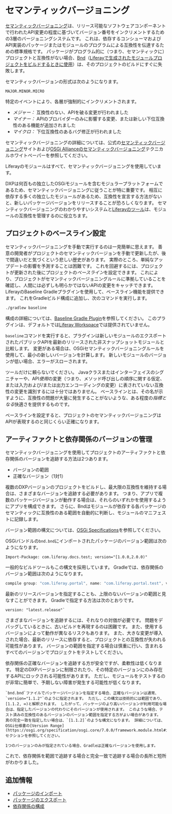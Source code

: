 # セマンティックバージョニング

[セマンティックバージョニング](https://semver.org)は、リリース可能なソフトウェアコンポーネントで行われたAPI変更の程度に基づいてバージョン番号をインクリメントするための3層のバージョニングシステムです。 これは、依存するコンシューマおよびAPI実装のパッケージまたはモジュールのプログラムによる互換性を伝達するための標準規格です。 パッケージがプログラム的に（つまり、セマンティックに）プロジェクトと互換性がない場合、[Bnd](http://bnd.bndtools.org)（[Liferayで生成されたモジュールプロジェクトをビルドするときに使用](../../developing-applications/tooling/blade-cli/generating-projects-with-blade-cli.md)）は、そのプロジェクトのビルドにすぐに失敗します。

セマンティックバージョンの形式は次のようになります。

```
MAJOR.MINOR.MICRO
```

特定のイベントにより、各層が強制的にインクリメントされます。

* *メジャー：* 互換性のない、APIを破る変更が行われました
* *マイナー：* APIのプロバイダーのみに影響する変更、または新しい下位互換性のある機能が追加されました
* *マイクロ：* 下位互換性のあるバグ修正が行われました

セマンティックバージョニングの詳細については、公式の[セマンティックバージョニング](https://semver.org/)サイトおよび[OSGi Allianceのセマンティックバージョニング](http://www.osgi.org/wp-content/uploads/SemanticVersioning1.pdf)テクニカルホワイトペーパーを参照してください。

Liferayのモジュールはすべて、セマンティックバージョニングを使用しています。

DXPは何百もの独立したOSGiモジュールを含むモジュラープラットフォームであるため、セマンティックバージョニングに従うことが特に重要です。 相互に依存する多くの独立したモジュールがあるため、互換性を宣言する方法がないと、新しいパッケージバージョンをリリースすることが恐ろしくなります。 セマンティックバージョニングのわかりやすいシステムと[Liferayのツール](../../developing-applications/tooling/developer-tools-overview.md)は、モジュールの互換性を管理するのに役立ちます。

## プロジェクトのベースライン設定

セマンティックバージョニングを手動で実行するのは一見簡単に思えます。 善意の開発者がプロジェクトのセマンティックバージョンを手動で更新したが、後で間違いだと気づくという悲しい歴史があります。 実際のところ、単純なアップデートの影響を予測することは困難です。 これを回避するには、プロジェクトが更新された後にプロジェクトの*ベースライン*を設定できます。 これにより、プロジェクトがセマンティックバージョニングルールに準拠していることを確認し、人間には必ずしも明らかではないAPIの変更をキャッチできます。 LiferayのBaseline Gradleプラグインを使用して、ベースライン機能を提供できます。 これをGradleビルド構成に追加し、次のコマンドを実行します。

```bash
./gradlew baseline
```

構成の詳細については、[Baseline Gradle Plugin](../../developing-applications/tooling/other-tools/gradle-plugins.md)を参照してください。 このプラグインは、デフォルトでは[Liferay Workspace](../../developing-applications/tooling/liferay-workspace/what-is-liferay-workspace.md)では提供されていません。

`baseline`コマンドを実行すると、プラグインは新しいモジュールのエクスポートされたパブリックAPIを最新のリリースされた非スナップショットモジュールと比較します。 変更がある場合は、OSGiセマンティックバージョニングルールを使用して、最小の新しいバージョンを計算します。 新しいモジュールのバージョンが低い場合、エラーがスローされます。

ツールだけに頼らないでください。 Javaクラスまたはインターフェイスのシグニチャーや、API*使用*の変更（つまり、メソッド呼び出しの順序に関する仮定、または入力および/または出力エンコーディングの変更）に表されていない互換性の変更を識別するには十分ではありません。 ベースラインとは、その名が示すように、互換性の問題が大量に発生することがないような、ある程度の*指標となる*快適さを提供するものです。

ベースラインを設定すると、プロジェクトのセマンティックバージョニングはAPIが表現するのと同じくらい正確になります。

## アーティファクトと依存関係のバージョンの管理

セマンティックバージョニングを使用してプロジェクトのアーティファクトと依存関係のバージョンを追跡する方法は2つあります。

* バージョンの範囲
* 正確なバージョン（1対1）

複数のDXPバージョンのプロジェクトをビルドし、最大限の互換性を維持する場合は、さまざまなバージョンを追跡する必要があります。 つまり、アプリで複数のパッケージバージョンが動作する場合は、それらのいずれかを使用するようにアプリを構成できます。 さらに、Bndはモジュールが依存する各パッケージのセマンティックに互換性のある範囲を自動的に判断し、モジュールのマニフェストに記録します。

バージョン範囲の構文については、[OSGi Specifications](https://osgi.org/specification/osgi.core/7.0.0/framework.module.html#i3189032)を参照してください。

OSGiバンドルの`bnd.bnd`にインポートされたパッケージのバージョン範囲は次のようになります。

```properties
Import-Package: com.liferay.docs.test; version="[1.0.0,2.0.0)"
```

一般的なビルドツールもこの構文を採用しています。 Gradleでは、依存関係のバージョン範囲は次のようになります。

```groovy
compile group: "com.liferay.portal", name: "com.liferay.portal.test", version: "[1.0.0,2.0.0)"
```

最新のリリースバージョンを指定することも、上限のないバージョンの範囲と見なすことができます。 Gradleで指定する方法は次のとおりです。

```properties
version: "latest.release"`
```

さまざまなバージョンを追跡するには、それなりの対価が必要です。 問題をデバッグしているときに、古いビルドを再現するのは困難です。 また、使用するバージョンによって動作が異なるリスクもあります。 また、大きな変更が導入された場合、最新のリリースに依存すると、プロジェクトとの互換性が失われる可能性があります。 バージョンの範囲を指定する場合は慎重に行い、含まれるすべてのバージョンでプロジェクトをテストしてください。

依存関係の正確なバージョンを追跡する方が安全ですが、柔軟性は低くなります。 特定のDXPバージョンに制限されたり、その特定のバージョンにのみ存在するAPIにロックされる可能性があります。 ただし、モジュールをテストするのが非常に簡単で、予期しない障害が発生する可能性が低くなります。

```{note}
`bnd.bnd`ファイルでパッケージバージョンを指定する場合、正確なバージョンは通常、`version="1.1.2"`のように指定されます。 ただし、この構文は技術的には範囲であり、[1.1.2, ∞)と解釈されます。 したがって、パッケージのより高いバージョンが利用可能な場合は、指定したバージョンの代わりにそのバージョンが使用されます。 このような場合、テスト済みの互換性のあるバージョンのバージョン範囲を指定する方がよい場合があります。 真の完全一致を指定したい場合は、`[1.1.2]`のような構文になります。 詳細については、OSGi仕様書の[Version Range](https://osgi.org/specification/osgi.core/7.0.0/framework.module.html#i3189032)セクションを参照してください。

1つのバージョンのみが指定されている場合、Gradleは正確なバージョンを使用します。
```

これで、依存関係を範囲で追跡する場合と完全一致で追跡する場合の長所と短所がわかりました。

## 追加情報

* [パッケージのインポート](./importing-packages.md)
* [パッケージのエクスポート](./exporting-packages.md)
* [依存関係の構成](./configuring-dependencies.md)
